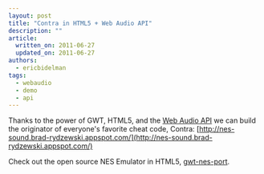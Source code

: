 ```yaml
---
layout: post
title: "Contra in HTML5 + Web Audio API"
description: ""
article:
  written_on: 2011-06-27
  updated_on: 2011-06-27
authors:
  - ericbidelman
tags:
  - webaudio
  - demo
  - api
---
```

Thanks to the power of GWT, HTML5, and the [Web Audio API](http://chromium.googlecode.com/svn/trunk/samples/audio/specification/specification.html) we can build the originator of everyone's favorite cheat code, Contra: [http://nes-sound.brad-rydzewski.appspot.com/](http://nes-sound.brad-rydzewski.appspot.com/)

Check out the open source NES Emulator in HTML5, [gwt-nes-port](http://code.google.com/p/gwt-nes-port/).

